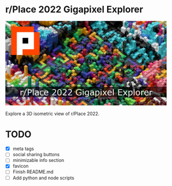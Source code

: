 # r/Place 2022 Gigapixel Explorer

![r/Place Cover Image](/src/images/r-place-cover.jpg)

Explore a 3D isometric view of r/Place 2022.

# TODO

- [x] meta tags
- [ ] social sharing buttons
- [ ] minimizable info section
- [x] favicon
- [ ] Finish README.md
- [ ] Add python and node scripts
